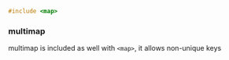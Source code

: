 ```c++
#include <map>
```

### multimap 

multimap is included as well with `<map>`, it allows non-unique keys 